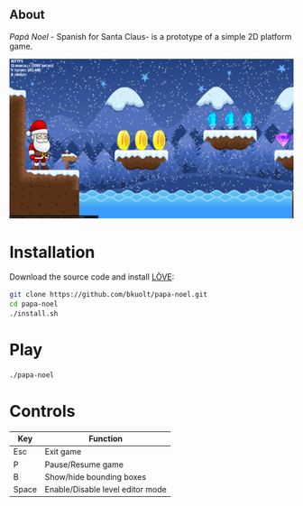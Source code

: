 ## About
*Papá Noel* - Spanish for Santa Claus- is a prototype of a simple 2D platform game.


![Screenshot](screenshot.png)

# Installation
Download the source code and install [LÖVE]([Löve2D](https://love2d.org)):
``` bash
git clone https://github.com/bkuolt/papa-noel.git
cd papa-noel
./install.sh
```

# Play
``` bash
./papa-noel
```

# Controls
|Key|Function|
|-|-|
|Esc| Exit game|
|P  | Pause/Resume game |
|B  | Show/hide bounding boxes|
|Space| Enable/Disable level editor mode|